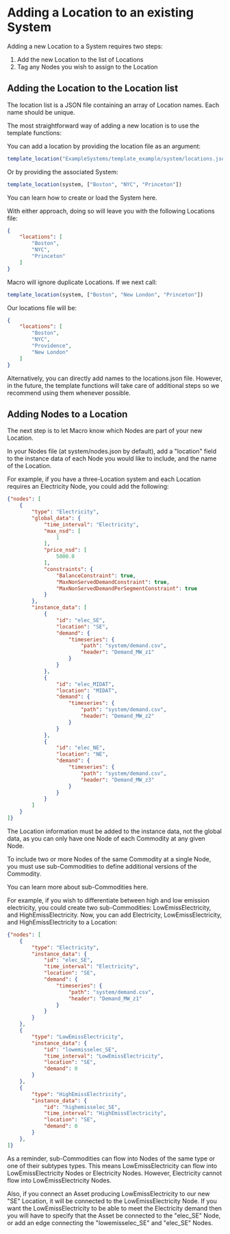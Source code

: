 # Adding a Location to an existing System

Adding a new Location to a System requires two steps:

1. Add the new Location to the list of Locations
2. Tag any Nodes you wish to assign to the Location

## Adding the Location to the Location list

The location list is a JSON file containing an array of Location names. Each name should be unique.

The most straightforward way of adding a new location is to use the template functions:

You can add a location by providing the location file as an argument:

```julia
template_location("ExampleSystems/template_example/system/locations.json",["Boston", "NYC", "Princeton"])
```

Or by providing the associated System:

```julia
template_location(system, ["Boston", "NYC", "Princeton"])
```

You can learn how to create or load the System here.

With either approach, doing so will leave you with the following Locations file:

```json
{
    "locations": [
        "Boston",
        "NYC",
        "Princeton"
    ]
}
```

Macro will ignore duplicate Locations. If we next call:

```julia
template_location(system, ["Boston", "New London", "Princeton"])
```

Our locations file will be:

```json
{
    "locations": [
        "Boston",
        "NYC",
        "Providence",
        "New London"
    ]
}
```

Alternatively, you can directly add names to the locations.json file. However, in the future, the template functions will take care of additional steps so we recommend using them whenever possible.

## Adding Nodes to a Location

The next step is to let Macro know which Nodes are part of your new Location.

In your Nodes file (at system/nodes.json by default), add a "location" field to the instance data of each Node you would like to include, and the name of the Location.

For example, if you have a three-Location system and each Location requires an Electricity Node, you could add the following:

```json
{"nodes": [
    {
        "type": "Electricity",
        "global_data": {
            "time_interval": "Electricity",
            "max_nsd": [
                1
            ],
            "price_nsd": [
                5000.0
            ],
            "constraints": {
                "BalanceConstraint": true,
                "MaxNonServedDemandConstraint": true,
                "MaxNonServedDemandPerSegmentConstraint": true
            }
        },
        "instance_data": [
            {
                "id": "elec_SE",
                "location": "SE",
                "demand": {
                    "timeseries": {
                        "path": "system/demand.csv",
                        "header": "Demand_MW_z1"
                    }
                }
            },
            {
                "id": "elec_MIDAT",
                "location": "MIDAT",
                "demand": {
                    "timeseries": {
                        "path": "system/demand.csv",
                        "header": "Demand_MW_z2"
                    }
                }
            },
            {
                "id": "elec_NE",
                "location": "NE",
                "demand": {
                    "timeseries": {
                        "path": "system/demand.csv",
                        "header": "Demand_MW_z3"
                    }
                }
            }
        ]
    }
]}
```

The Location information must be added to the instance data, not the global data, as you can only have one Node of each Commodity at any given Node.

To include two or more Nodes of the same Commodity at a single Node, you must use sub-Commodities to define additional versions of the Commodity.

You can learn more about sub-Commodities here.

For example, if you wish to differentiate between high and low emission electricity, you could create two sub-Commodities: LowEmissElectricity, and HighEmissElectricity. Now, you can add Electricity, LowEmissElectricity, and HighEmissElectricity to a Location:

```json
{"nodes": [
    {
        "type": "Electricity",
        "instance_data": {
            "id": "elec_SE",
            "time_interval": "Electricity",
            "location": "SE",
            "demand": {
                "timeseries": {
                    "path": "system/demand.csv",
                    "header": "Demand_MW_z1"
                }
            }
        }
    },
    {
        "type": "LowEmissElectricity",
        "instance_data": {
            "id": "lowemisselec_SE",
            "time_interval": "LowEmissElectricity",
            "location": "SE",
            "demand": 0
        }
    },
    {
        "type": "HighEmissElectricity",
        "instance_data": {
            "id": "highemisselec_SE",
            "time_interval": "HighEmissElectricity",
            "location": "SE",
            "demand": 0
        }
    },
]}
```

As a reminder, sub-Commodities can flow into Nodes of the same type or one of their subtypes types. This means LowEmissElectricity can flow into LowEmissElectricity Nodes or Electricity Nodes. However, Electricity cannot flow into LowEmissElectricity Nodes.

Also, if you connect an Asset producing LowEmissElectricity to our new "SE" Location, it will be connected to the LowEmissElectricity Node. If you want the LowEmissElectricity to be able to meet the Electricity demand then you will have to specify that the Asset be connected to the "elec_SE" Node, or add an edge connecting the "lowemisselec_SE" and "elec_SE" Nodes.
